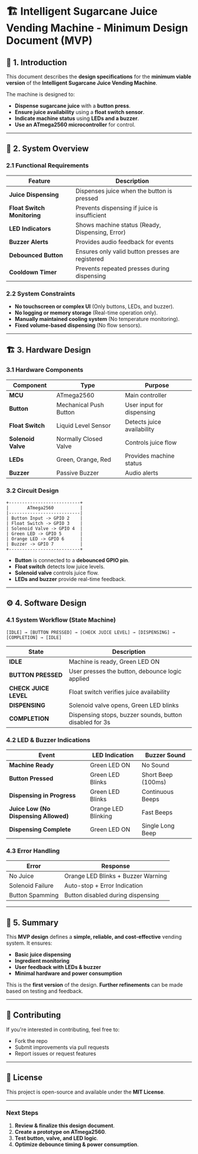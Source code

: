 # 🏗️ Intelligent Sugarcane Juice Vending Machine - Minimum Design Document (MVP)

## 📌 1. Introduction

This document describes the **design specifications** for the **minimum viable version** of the **Intelligent Sugarcane Juice Vending Machine**. 

The machine is designed to:
- **Dispense sugarcane juice** with a **button press**.
- **Ensure juice availability** using a **float switch sensor**.
- **Indicate machine status** using **LEDs and a buzzer**.
- **Use an ATmega2560 microcontroller** for control.

---

## 🔹 2. System Overview

### **2.1 Functional Requirements**
| **Feature** | **Description** |
|------------|----------------|
| **Juice Dispensing** | Dispenses juice when the button is pressed |
| **Float Switch Monitoring** | Prevents dispensing if juice is insufficient |
| **LED Indicators** | Shows machine status (Ready, Dispensing, Error) |
| **Buzzer Alerts** | Provides audio feedback for events |
| **Debounced Button** | Ensures only valid button presses are registered |
| **Cooldown Timer** | Prevents repeated presses during dispensing |

### **2.2 System Constraints**
- **No touchscreen or complex UI** (Only buttons, LEDs, and buzzer).
- **No logging or memory storage** (Real-time operation only).
- **Manually maintained cooling system** (No temperature monitoring).
- **Fixed volume-based dispensing** (No flow sensors).

---

## 🏗 3. Hardware Design

### **3.1 Hardware Components**
| **Component** | **Type** | **Purpose** |
|--------------|---------|------------|
| **MCU** | ATmega2560 | Main controller |
| **Button** | Mechanical Push Button | User input for dispensing |
| **Float Switch** | Liquid Level Sensor | Detects juice availability |
| **Solenoid Valve** | Normally Closed Valve | Controls juice flow |
| **LEDs** | Green, Orange, Red | Provides machine status |
| **Buzzer** | Passive Buzzer | Audio alerts |

### **3.2 Circuit Design**
```
+---------------------------+
|       ATmega2560          |
|---------------------------|
| Button Input -> GPIO 2    |
| Float Switch -> GPIO 3    |
| Solenoid Valve -> GPIO 4  |
| Green LED -> GPIO 5       |
| Orange LED -> GPIO 6      |
| Buzzer -> GPIO 7          |
+---------------------------+
```
- **Button** is connected to a **debounced GPIO pin**.
- **Float switch** detects low juice levels.
- **Solenoid valve** controls juice flow.
- **LEDs and buzzer** provide real-time feedback.

---

## ⚙ 4. Software Design

### **4.1 System Workflow (State Machine)**
```
[IDLE] → [BUTTON PRESSED] → [CHECK JUICE LEVEL] → [DISPENSING] → [COMPLETION] → [IDLE]
```

| **State** | **Description** |
|-----------|----------------|
| **IDLE** | Machine is ready, Green LED ON |
| **BUTTON PRESSED** | User presses the button, debounce logic applied |
| **CHECK JUICE LEVEL** | Float switch verifies juice availability |
| **DISPENSING** | Solenoid valve opens, Green LED blinks |
| **COMPLETION** | Dispensing stops, buzzer sounds, button disabled for 3s |

### **4.2 LED & Buzzer Indications**
| **Event** | **LED Indication** | **Buzzer Sound** |
|-----------|-----------------|------------------|
| **Machine Ready** | Green LED ON | No Sound |
| **Button Pressed** | Green LED Blinks | Short Beep (100ms) |
| **Dispensing in Progress** | Green LED Blinks | Continuous Beeps |
| **Juice Low (No Dispensing Allowed)** | Orange LED Blinking | Fast Beeps |
| **Dispensing Complete** | Green LED ON | Single Long Beep |

### **4.3 Error Handling**
| **Error** | **Response** |
|----------|------------|
| No Juice | Orange LED Blinks + Buzzer Warning |
| Solenoid Failure | Auto-stop + Error Indication |
| Button Spamming | Button disabled during dispensing |

---

## 📜 5. Summary

This **MVP design** defines a **simple, reliable, and cost-effective** vending system. It ensures:
- **Basic juice dispensing**
- **Ingredient monitoring**
- **User feedback with LEDs & buzzer**
- **Minimal hardware and power consumption**

This is the **first version** of the design. **Further refinements** can be made based on testing and feedback.

---

## 📢 Contributing

If you're interested in contributing, feel free to:
- Fork the repo
- Submit improvements via pull requests
- Report issues or request features

---

## 📄 License

This project is open-source and available under the **MIT License**.

---

### **Next Steps**
1. **Review & finalize this design document**.
2. **Create a prototype on ATmega2560**.
3. **Test button, valve, and LED logic**.
4. **Optimize debounce timing & power consumption**.


